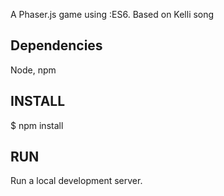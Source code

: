 A Phaser.js game using :ES6.
Based on Kelli song


Dependencies
----------
Node, npm

INSTALL
-------
$ npm install

RUN
----
Run a local development server.


